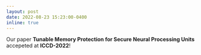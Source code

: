 ```yaml
---
layout: post
date: 2022-08-23 15:23:00-0400
inline: true
---
```


Our paper <strong>Tunable Memory Protection for Secure Neural Processing Units </strong> accepeted at <strong>ICCD-2022</strong>!


